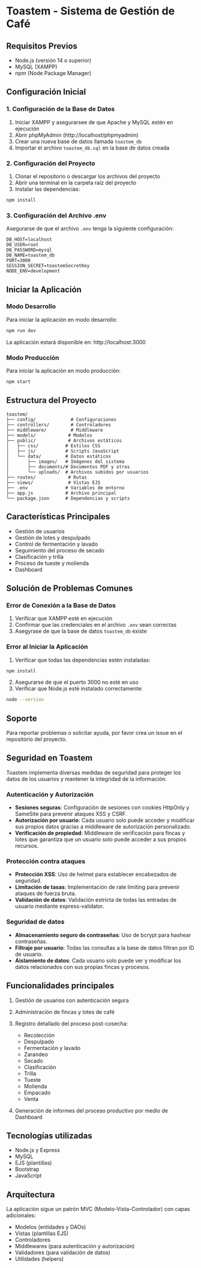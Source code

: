 # Toastem - Sistema de Gestión de Café

## Requisitos Previos
- Node.js (versión 14 o superior)
- MySQL (XAMPP)
- npm (Node Package Manager)

## Configuración Inicial

### 1. Configuración de la Base de Datos
1. Iniciar XAMPP y asegurarsee de que Apache y MySQL estén en ejecución
2. Abrir phpMyAdmin (http://localhost/phpmyadmin)
3. Crear una nueva base de datos llamada `toastem_db`
4. Importar el archivo `toastem_db.sql` en la base de datos creada

### 2. Configuración del Proyecto
1. Clonar el repositorio o descargar los archivos del proyecto
2. Abrir una terminal en la carpeta raíz del proyecto
3. Instalar las dependencias:
```bash
npm install
```

### 3. Configuración del Archivo .env
Asegurarse de que el archivo `.env` tenga la siguiente configuración:
```
DB_HOST=localhost
DB_USER=root
DB_PASSWORD=mysql
DB_NAME=toastem_db
PORT=3000
SESSION_SECRET=toastemSecretKey
NODE_ENV=development
```

## Iniciar la Aplicación

### Modo Desarrollo
Para iniciar la aplicación en modo desarrollo:
```bash
npm run dev
```
La aplicación estará disponible en: http://localhost:3000

### Modo Producción
Para iniciar la aplicación en modo producción:
```bash
npm start
```

## Estructura del Proyecto
```
toastem/
├── config/             # Configuraciones
├── controllers/        # Controladores
├── middleware/         # Middleware
├── models/            # Modelos
├── public/            # Archivos estáticos
│   ├── css/          # Estilos CSS
│   ├── js/           # Scripts JavaScript
│   └── data/         # Datos estáticos
│       ├── images/   # Imágenes del sistema
│       ├── documents/# Documentos PDF y otros
│       └── uploads/  # Archivos subidos por usuarios
├── routes/            # Rutas
├── views/             # Vistas EJS
├── .env              # Variables de entorno
├── app.js            # Archivo principal
└── package.json      # Dependencias y scripts
```

## Características Principales
- Gestión de usuarios
- Gestión de lotes y despulpado
- Control de fermentación y lavado
- Seguimiento del proceso de secado
- Clasificación y trilla
- Proceso de tueste y molienda
- Dashboard

## Solución de Problemas Comunes

### Error de Conexión a la Base de Datos
1. Verificar que XAMPP esté en ejecución
2. Confirmar que las credenciales en el archivo `.env` sean correctas
3. Asegyrase de que la base de datos `toastem_db` existe

### Error al Iniciar la Aplicación
1. Verificar que todas las dependencias estén instaladas:
```bash
npm install
```
2. Asegurarse de que el puerto 3000 no esté en uso
3. Verificar que Node.js esté instalado correctamente:
```bash
node --version
```

## Soporte
Para reportar problemas o solicitar ayuda, por favor crea un issue en el repositorio del proyecto. 

## Seguridad en Toastem

Toastem implementa diversas medidas de seguridad para proteger los datos de los usuarios y mantener la integridad de la información:

### Autenticación y Autorización

- **Sesiones seguras**: Configuración de sesiones con cookies HttpOnly y SameSite para prevenir ataques XSS y CSRF.
- **Autorización por usuario**: Cada usuario solo puede acceder y modificar sus propios datos gracias a middleware de autorización personalizado.
- **Verificación de propiedad**: Middleware de verificación para fincas y lotes que garantiza que un usuario solo puede acceder a sus propios recursos.

### Protección contra ataques

- **Protección XSS**: Uso de helmet para establecer encabezados de seguridad.
- **Limitación de tasas**: Implementación de rate limiting para prevenir ataques de fuerza bruta.
- **Validación de datos**: Validación estricta de todas las entradas de usuario mediante express-validator.

### Seguridad de datos

- **Almacenamiento seguro de contraseñas**: Uso de bcrypt para hashear contraseñas.
- **Filtraje por usuario**: Todas las consultas a la base de datos filtran por ID de usuario.
- **Aislamiento de datos**: Cada usuario solo puede ver y modificar los datos relacionados con sus propias fincas y procesos.

## Funcionalidades principales

1. Gestión de usuarios con autenticación segura
2. Administración de fincas y lotes de café
3. Registro detallado del proceso post-cosecha:
   - Recolección
   - Despulpado
   - Fermentación y lavado
   - Zarandeo
   - Secado
   - Clasificación
   - Trilla
   - Tueste 
   - Molienda 
   - Empacado  
   - Venta

4. Generación de informes del proceso productivo por medio de Dashboard

## Tecnologías utilizadas

- Node.js y Express
- MySQL
- EJS (plantillas)
- Bootstrap
- JavaScript

## Arquitectura

La aplicación sigue un patrón MVC (Modelo-Vista-Controlador) con capas adicionales:
- Modelos (entidades y DAOs)
- Vistas (plantillas EJS)
- Controladores
- Middlewares (para autenticación y autorización)
- Validadores (para validación de datos)
- Utilidades (helpers)
